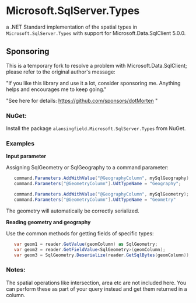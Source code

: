 # Microsoft.SqlServer.Types
a .NET Standard implementation of the spatial types in `Microsoft.SqlServer.Types` with support for Microsoft.Data.SqlClient 5.0.0.

## Sponsoring

This is a temporary fork to resolve a problem with Microsoft.Data.SqlClient; please refer to the original author's message:

"If you like this library and use it a lot, consider sponsoring me. Anything helps and encourages me to keep going."

"See here for details: https://github.com/sponsors/dotMorten "

### NuGet:

Install the package `alansingfield.Microsoft.SqlServer.Types` from NuGet.

### Examples


**Input parameter**

Assigning SqlGeometry or SqlGeography to a command parameter:

```cs
   command.Parameters.AddWithValue("@GeographyColumn", mySqlGeography);
   command.Parameters["@GeometryColumn"].UdtTypeName = "Geography";

   command.Parameters.AddWithValue("@GeographyColumn", mySqlGeometry);
   command.Parameters["@GeometryColumn"].UdtTypeName = "Geometry" 
```
The geometry will automatically be correctly serialized.

**Reading geometry and geography**

Use the common methods for getting fields of specific types:

```cs
   var geom1 = reader.GetValue(geomColumn) as SqlGeometry;
   var geom2 = reader.GetFieldValue<SqlGeometry>(geomColumn);
   var geom3 = SqlGeometry.Deserialize(reader.GetSqlBytes(geomColumn)); //Avoids any potential assembly-redirect issue. See https://docs.microsoft.com/en-us/previous-versions/sql/2014/sql-server/install/warning-about-client-side-usage-of-geometry-geography-and-hierarchyid?view=sql-server-2014#corrective-action
```

### Notes:

The spatial operations like intersection, area etc are not included here. You can perform these as part of your query instead and get them returned in a column.
